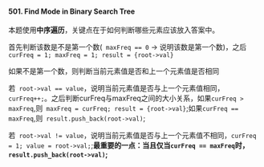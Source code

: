 #### 501. Find Mode in Binary Search Tree

本题使用**中序遍历**，关键点在于如何判断哪些元素应该放入答案中。

首先判断该数是不是第一个数(``` maxFreq == 0``` -> 说明该数是第一个数)，之后```curFreq = 1; maxFreq = 1; result = {root->val}```

如果不是第一个数，则判断当前元素值是否和上一个元素值是否相同

若``` root->val == value```，说明当前元素值是否与上一个元素值相同，```curFreq++;```。之后判断curFreq与maxFreq之间的大小关系，如果```curFreq > maxFreq```,则``` maxFreq = curFreq; result = {root->val}```;如果```curFreq == maxFreq```,则``` result.push_back(root->val)```;

若``` root->val != value```，说明当前元素值是否与上一个元素值不相同，```curFreq = 1; value = root->val;```;**最重要的一点：当且仅当```curFreq == maxFreq```时，``` result.push_back(root->val)```;**
